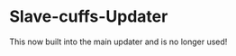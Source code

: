 Slave-cuffs-Updater
===================

This now built into the main updater and is no longer used!
